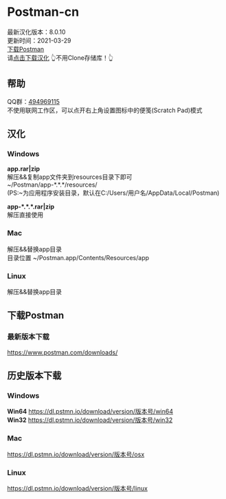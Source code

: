 # Postman-cn
最新汉化版本：8.0.10  
更新时间：2021-03-29  
[下载Postman](#下载Postman)  
请[点击下载汉化](https://github.com/hlmd/Postman-cn/releases)
👆不用Clone存储库！👆

## 帮助
QQ群：[494969115](https://jq.qq.com/?_wv=1027&k=WAheqTCx)  
不使用联网工作区，可以点开右上角设置图标中的便笺(Scratch Pad)模式

## 汉化

### Windows
**app.rar|zip**  
解压&&复制app文件夹到resources目录下即可  
~/Postman/app-\*.\*.\*/resources/  
(PS:~为应用程序安装目录，默认在C:/Users/用户名/AppData/Local/Postman)

**app-\*.\*.\*.rar|zip**  
解压直接使用

### Mac
解压&&替换app目录  
目录位置 ~/Postman.app/Contents/Resources/app

### Linux
解压&&替换app目录



## 下载Postman

### 最新版本下载
https://www.postman.com/downloads/


## 历史版本下载

### Windows
**Win64** https://dl.pstmn.io/download/version/版本号/win64  
**Win32** https://dl.pstmn.io/download/version/版本号/win32

### Mac
https://dl.pstmn.io/download/version/版本号/osx

### Linux
https://dl.pstmn.io/download/version/版本号/linux


